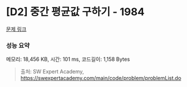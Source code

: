 # [D2] 중간 평균값 구하기 - 1984 

[문제 링크](https://swexpertacademy.com/main/code/problem/problemDetail.do?contestProbId=AV5Pw_-KAdcDFAUq) 

### 성능 요약

메모리: 18,456 KB, 시간: 101 ms, 코드길이: 1,158 Bytes



> 출처: SW Expert Academy, https://swexpertacademy.com/main/code/problem/problemList.do